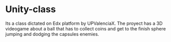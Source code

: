 # Unity-class

Its a class dictated on Edx platform by UPValenciaX.
The proyect has a 3D videogame about a ball that has to collect coins and get to the finish sphere jumping and dodging the capsules enemies.
